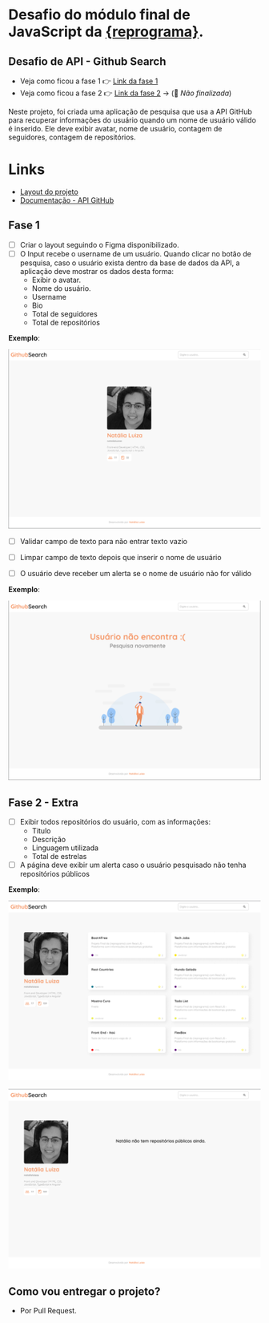 # Desafio do módulo final de JavaScript da <a href="https://reprograma.com.br/">{reprograma}</a>.

## Desafio de API - Github Search

- Veja como ficou a fase 1 👉 <a href="https://githubsearchfase1.netlify.app/">Link da fase 1</a>
- Veja como ficou a fase 2 👉 <a href="https://githubsearchfase2.netlify.app/">Link da fase 2</a> -> (:construction: *Não finalizada*)

Neste projeto, foi criada uma aplicação de pesquisa que usa a API GitHub para recuperar informações do usuário quando um nome de usuário válido é inserido. Ele deve exibir avatar, nome de usuário, contagem de seguidores, contagem de repositórios.

# Links

- [Layout do projeto](https://www.figma.com/file/UjuUSqwVpb7OtbWysQZffj/github-search?node-id=0%3A1)
- [Documentação - API GitHub](https://docs.github.com/pt/rest)


## Fase 1
- [ ] Criar o layout seguindo o Figma disponibilizado.
- [ ] O Input recebe o username de um usuário. Quando clicar no botão de pesquisa, caso o usuário exista dentro da base de dados da API, a aplicação deve mostrar os dados desta forma: 
   - Exibir o avatar.
   - Nome do usuário.
   - Username
   - Bio
   - Total de seguidores
   - Total de repositórios

**Exemplo**: 
<p align="center">
  <img src="fase-2/images/profile.png" />
</p>

- [ ] Validar campo de texto para não entrar texto vazio
- [ ] Limpar campo de texto depois que inserir o nome de usuário
- [ ] O usuário deve receber um alerta se o nome de usuário não for válido 
  

**Exemplo**: 
<p align="center">
  <img src="fase-2/images/not-found.png" />
</p>



## Fase 2 - Extra

- [ ] Exibir todos repositórios do usuário, com as informações:
    - Titulo
    - Descrição
    - Linguagem utilizada
    - Total de estrelas
- [ ] A página deve exibir um alerta caso o usuário pesquisado não tenha repositórios públicos  

**Exemplo**: 
<p align="center">
  <img src="fase-2/images/profile-repos.png" />
</p>
<p align="center">
  <img src="fase-2/images/repos-nao-encontrado.png" />
</p>

## Como vou entregar o projeto?
- Por Pull Request. 


